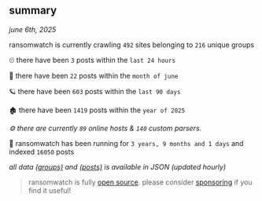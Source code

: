 
## summary
_june 6th, 2025_

ransomwatch is currently crawling `492` sites belonging to `216` unique groups

⏲ there have been `3` posts within the `last 24 hours`

🦈 there have been `22` posts within the `month of june`

🪐 there have been `603` posts within the `last 90 days`

🏚 there have been `1419` posts within the `year of 2025`

_⚙️ there are currently `89` online hosts & `140` custom parsers._

🦕 ransomwatch has been running for `3 years, 9 months and 1 days` and indexed `16050` posts

_all data  [(groups)](http://ransomwhat.telemetry.ltd/groups) and [(posts)](http://ransomwhat.telemetry.ltd/posts) is available in JSON (updated hourly)_

> ransomwatch is fully [open source](https://github.com/joshhighet/ransomwatch#ransomwatch--). please consider [sponsoring](https://github.com/sponsors/joshhighet) if you find it useful!
